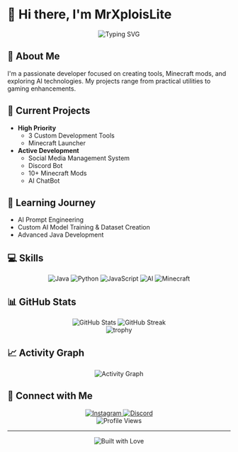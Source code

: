 # 👋 Hi there, I'm **MrXploisLite**

<div align="center">
  <img src="https://readme-typing-svg.herokuapp.com?font=Fira+Code&pause=1000&color=F70000&center=true&vCenter=true&width=435&lines=Developer;AI+Enthusiast;Minecraft+Modder" alt="Typing SVG" />
</div>

## 🚀 About Me
I'm a passionate developer focused on creating tools, Minecraft mods, and exploring AI technologies. My projects range from practical utilities to gaming enhancements.

## 🔭 Current Projects
- **High Priority**
  - 3 Custom Development Tools
  - Minecraft Launcher
- **Active Development**
  - Social Media Management System
  - Discord Bot
  - 10+ Minecraft Mods
  - AI ChatBot

## 🌱 Learning Journey
- AI Prompt Engineering
- Custom AI Model Training & Dataset Creation
- Advanced Java Development

## 💻 Skills
<div align="center">
  <img src="https://img.shields.io/badge/Java-ED8B00?style=for-the-badge&logo=java&logoColor=white" alt="Java" />
  <img src="https://img.shields.io/badge/Python-3776AB?style=for-the-badge&logo=python&logoColor=white" alt="Python" />
  <img src="https://img.shields.io/badge/JavaScript-F7DF1E?style=for-the-badge&logo=javascript&logoColor=black" alt="JavaScript" />
  <img src="https://img.shields.io/badge/AI-00FFFF?style=for-the-badge&logo=openai&logoColor=white" alt="AI" />
  <img src="https://img.shields.io/badge/Minecraft-62B47A?style=for-the-badge&logo=minecraft&logoColor=white" alt="Minecraft" />
</div>

## 📊 GitHub Stats

<div align="center">
  <img src="https://github-readme-stats.vercel.app/api?username=MrXploisLite&show_icons=true&theme=radical" alt="GitHub Stats" />
  <img src="https://github-readme-streak-stats.herokuapp.com/?user=MrXploisLite&theme=radical" alt="GitHub Streak" />
</div>

<div align="center">
  <img src="https://github-profile-trophy.vercel.app/?username=MrXploisLite&theme=radical&row=1" alt="trophy" />
</div>

## 📈 Activity Graph
<div align="center">
  <img src="https://activity-graph.herokuapp.com/graph?username=MrXploisLite&theme=redical" alt="Activity Graph" />
</div>

## 🤝 Connect with Me
<div align="center">
  <a href="https://www.instagram.com/romyr911/">
    <img src="https://img.shields.io/badge/instagram-E4405F?style=for-the-badge&logo=instagram&logoColor=white" alt="Instagram" />
  </a>
  <a href="https://discord.gg/your-discord">
    <img src="https://img.shields.io/badge/Discord-7289DA?style=for-the-badge&logo=discord&logoColor=white" alt="Discord" />
  </a>
</div>

<div align="center">
  <img src="https://komarev.com/ghpvc/?username=MrXploisLite&label=Profile%20Views&color=ff0000&style=flat" alt="Profile Views" />
</div>

---

<div align="center">
  <img src="https://forthebadge.com/images/badges/built-with-love.svg" alt="Built with Love" />
</div>
